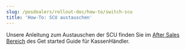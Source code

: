 ```yaml
---
slug: /posdealers/rollout-doc/how-to/switch-scu
title: 'How-To: SCU austauschen'
---
```


Unsere Anleitung zum Austauschen der SCU finden Sie im [After Sales Bereich](https://docs.fiskaltrust.cloud/docs/posdealers/get-started/after-sales/switch-scu) des Get started Guide für KassenHändler.
